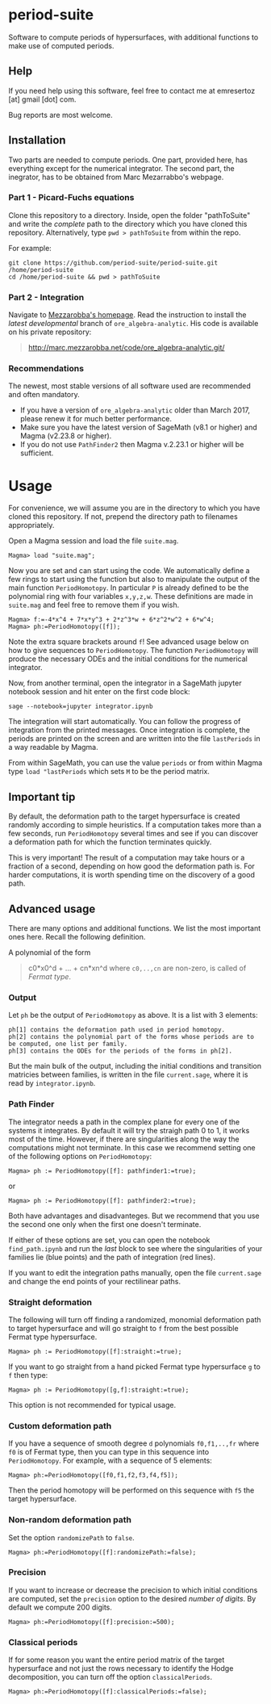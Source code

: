 # period-suite

Software to compute periods of hypersurfaces, with additional functions to make use of computed periods.

## Help

If you need help using this software, feel free to contact me at emresertoz \[at\] gmail \[dot\] com.  

Bug reports are most welcome.

## Installation

Two parts are needed to compute periods. One part, provided here, has everything except for the numerical integrator. The second part, the inegrator, has to be obtained from Marc Mezarrabbo's webpage.

### Part 1 - Picard-Fuchs equations

Clone this repository to a directory. Inside, open the folder "pathToSuite" and write the *complete* path to the directory which you have cloned this repository. Alternatively, type `pwd > pathToSuite` from within the repo.

For example:

    git clone https://github.com/period-suite/period-suite.git /home/period-suite
    cd /home/period-suite && pwd > pathToSuite

### Part 2 - Integration

Navigate to [Mezzarobba's homepage](http://marc.mezzarobba.net/code/ore_algebra-analytic/). Read the instruction to install the *latest developmental* branch of `ore_algebra-analytic`.  His code is available on his private repository:

> http://marc.mezzarobba.net/code/ore_algebra-analytic.git/

### Recommendations

The newest, most stable versions of all software used are recommended and often mandatory.

- If you have a version of `ore_algebra-analytic` older than March 2017, please renew it for much better performance.
- Make sure you have the latest version of SageMath \(v8.1 or higher\) and Magma \(v2.23.8 or higher\). 
- If you do not use `PathFinder2` then Magma v.2.23.1 or higher will be sufficient.

# Usage

For convenience, we will assume you are in the directory to which you have cloned this repository. If not, prepend the directory path to filenames appropriately. 

Open a Magma session and load the file `suite.mag`.

    Magma> load "suite.mag";

Now you are set and can start using the code. We automatically define a few rings to start using the function but also to manipulate the output of the main function `PeriodHomotopy`. In particular `P` is already defined to be the polynomial ring with four variables `x,y,z,w`. These definitions are made in `suite.mag` and feel free to remove them if you wish.

    Magma> f:=-4*x^4 + 7*x*y^3 + 2*z^3*w + 6*z^2*w^2 + 6*w^4;
    Magma> ph:=PeriodHomotopy([f]);

Note the extra square brackets around `f`! See advanced usage below on how to give sequences to `PeriodHomotopy`.  The function `PeriodHomotopy` will produce the necessary ODEs and the initial conditions for the numerical integrator. 

Now, from another terminal, open the integrator in a SageMath jupyter notebook session and hit enter on the first code block:

    sage --notebook=jupyter integrator.ipynb

The integration will start automatically. You can follow the progress of integration from the printed messages. Once integration is complete, the periods are printed on the screen and are written into the file `lastPeriods` in a way readable by Magma. 

From within SageMath, you can use the value `periods` or from within Magma type `load "lastPeriods` which sets `M` to be the period matrix.

## Important tip

By default, the deformation path to the target hypersurface is created randomly according to simple heuristics. If a computation takes more than a few seconds, run `PeriodHomotopy` several times and see if you can discover a deformation path for which the function terminates quickly.

This is very important! The result of a computation may take hours or a fraction of a second, depending on how good the deformation path is. For harder computations, it is worth spending time on the discovery of a good path.

## Advanced usage

There are many options and additional functions. We list the most important ones here. Recall the following definition.

A polynomial of the form 
> c0\*x0^d + ... + cn\*xn^d
where `c0,..,cn` are non-zero, is called of *Fermat type*.

### Output

Let `ph` be the output of `PeriodHomotopy` as above. It is a list with 3 elements:

```
ph[1] contains the deformation path used in period homotopy. 
ph[2] contains the polynomial part of the forms whose periods are to be computed, one list per family.
ph[3] contains the ODEs for the periods of the forms in ph[2].
```

But the main bulk of the output, including the initial conditions and transition matricies between families, is written in the file `current.sage`, where it is read by `integrator.ipynb`.

### Path Finder

The integrator needs a path in the complex plane for every one of the systems it integrates. By default it will try the straigh path 0 to 1, it works most of the time. However, if there are singularities along the way the computations might not terminate. In this case we recommend setting one of the following options on `PeriodHomotopy`:

    Magma> ph := PeriodHomotopy([f]: pathfinder1:=true);

or 

    Magma> ph := PeriodHomotopy([f]: pathfinder2:=true);

Both have advantages and disadvanteges. But we recommend that you use the second one only when the first one doesn't terminate.

If either of these options are set, you can open the notebook `find_path.ipynb` and run the *last* block to see where the singularities of your families lie \(blue points\) and the path of integration \(red lines\).

If you want to edit the integration paths manually, open the file `current.sage` and change the end points of your rectilinear paths.

### Straight deformation

The following will turn off finding a randomized, monomial deformation path to target hypersurface and will go straight to `f` from the best possible Fermat type hypersurface.

    Magma> ph := PeriodHomotopy([f]:straight:=true);

If you want to go straight from a hand picked Fermat type hypersurface `g` to `f` then type: 

    Magma> ph := PeriodHomotopy([g,f]:straight:=true);

This option is not recommended for typical usage.

### Custom deformation path

If you have a sequence of smooth degree `d` polynomials `f0,f1,..,fr` where `f0` is of Fermat type, then you can type in this sequence into `PeriodHomotopy`. For example, with a sequence of 5 elements:

    Magma> ph:=PeriodHomotopy([f0,f1,f2,f3,f4,f5]);

Then the period homotopy will be performed on this sequence with `f5` the target hypersurface.

### Non-random deformation path

Set the option `randomizePath` to `false`.

    Magma> ph:=PeriodHomotopy([f]:randomizePath:=false);

### Precision

If you want to increase or decrease the precision to which initial conditions are computed, set the `precision` option to the desired *number of digits*. By default we compute 200 digits.

    Magma> ph:=PeriodHomotopy([f]:precision:=500);

### Classical periods

If for some reason you want the entire period matrix of the target hypersurface and not just the rows necessary to identify the Hodge decomposition, you can turn off the option `classicalPeriods`.

    Magma> ph:=PeriodHomotopy([f]:classicalPeriods:=false);

